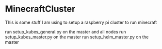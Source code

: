# MinecraftCluster
This is some stuff I am using to setup a raspberry pi cluster to run minecraft

run setup_kubes_general.py on the master and all nodes
run setup_kubes_master.py on the master
run setup_helm_master.py on the master

